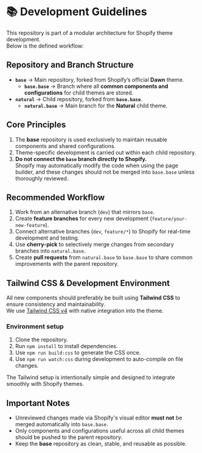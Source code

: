# 📚 Development Guidelines

This repository is part of a modular architecture for Shopify theme development.  
Below is the defined workflow:

## Repository and Branch Structure

- **`base`** → Main repository, forked from Shopify’s official **Dawn** theme.
  - **`base.base`** → Branch where all **common components and configurations** for child themes are stored.
- **`natural`** → Child repository, forked from **`base.base`**.
  - **`natural.base`** → Main branch for the **Natural** child theme.

## Core Principles

1. The **base** repository is used exclusively to maintain reusable components and shared configurations.
2. Theme-specific development is carried out within each child repository.
3. **Do not connect the `base` branch directly to Shopify.**  
   Shopify may automatically modify the code when using the page builder, and these changes should not be merged into `base.base` unless thoroughly reviewed.

## Recommended Workflow

1. Work from an alternative branch (`dev`) that mirrors `base`.
2. Create **feature branches** for every new development (`feature/your-new-feature`).
3. Connect alternative branches (`dev`, `feature/*`) to Shopify for real-time development and testing.
4. Use **cherry-pick** to selectively merge changes from secondary branches into `natural.base`.
5. Create **pull requests** from `natural.base` to `base.base` to share common improvements with the parent repository.

## Tailwind CSS & Development Environment

All new components should preferably be built using **Tailwind CSS** to ensure consistency and maintainability.  
We use [Tailwind CSS v4](https://tailwindcss.com/docs/installation) with native integration into the theme.

### Environment setup

1. Clone the repository.
2. Run `npm install` to install dependencies.
3. Use `npm run build:css` to generate the CSS once.
4. Use `npm run watch:css` during development to auto-compile on file changes.

The Tailwind setup is intentionally simple and designed to integrate smoothly with Shopify themes.

## Important Notes

- Unreviewed changes made via Shopify's visual editor **must not** be merged automatically into `base.base`.
- Only components and configurations useful across all child themes should be pushed to the parent repository.
- Keep the **base** repository as clean, stable, and reusable as possible.
